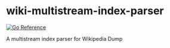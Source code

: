 # wiki-multistream-index-parser

[![Go Reference](https://pkg.go.dev/badge/github.com/affirm-bats-yodel/wiki-multistream-index-parser.svg)](https://pkg.go.dev/github.com/affirm-bats-yodel/wiki-multistream-index-parser)

A multistream index parser for Wikipedia Dump 
